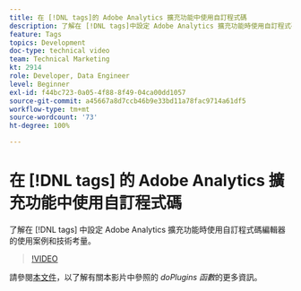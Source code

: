 ```yaml
---
title: 在 [!DNL tags]的 Adobe Analytics 擴充功能中使用自訂程式碼
description: 了解在 [!DNL tags]中設定 Adobe Analytics 擴充功能時使用自訂程式碼編輯器的使用案例和技術考量。
feature: Tags
topics: Development
doc-type: technical video
team: Technical Marketing
kt: 2914
role: Developer, Data Engineer
level: Beginner
exl-id: f44bc723-0a05-4f88-8f49-04ca00dd1057
source-git-commit: a45667a8d7ccb46b9e33bd11a78fac9714a61df5
workflow-type: tm+mt
source-wordcount: '73'
ht-degree: 100%

---
```


# 在 [!DNL tags] 的 Adobe Analytics 擴充功能中使用自訂程式碼

了解在 [!DNL tags] 中設定 Adobe Analytics 擴充功能時使用自訂程式碼編輯器的使用案例和技術考量。

>[!VIDEO](https://video.tv.adobe.com/v/27272/?quality=12&learn=on)

請參閱[本文件](https://experienceleague.adobe.com/docs/analytics/implementation/vars/plugins/impl-plugins.html)，以了解有關本影片中參照的 <i>doPlugins 函數</i>的更多資訊。
